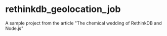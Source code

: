 # rethinkdb_geolocation_job
A sample project from the article "The chemical wedding of RethinkDB and Node.js"

